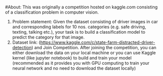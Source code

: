 #About: This was originally a competition hosted on kaggle.com consisting of a classification problem in computer vision.
1. Problem statement: Given the dataset consisting of driver images in car and corresponding labels for 10 nos. categories (e.g. safe driving, texting, talking etc.), your task is to build a classification model to predict the category for that image.
2. Dataset link: (https://www.kaggle.com/c/state-farm-distracted-driver-detection) and Join Competition. After joining the competition, you can either download the data on your local machine or you can use Kaggle kernel (like jupyter notebook) to build and train your model (recommended as it provides you with GPU computing to train your neural network and no need to download the dataset locally)
